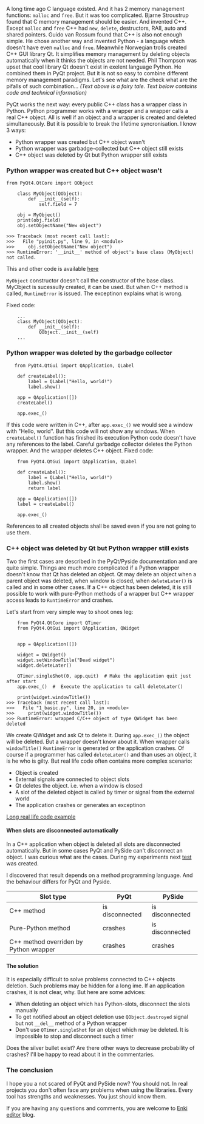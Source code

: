 A long time ago C language existed. And it has 2 memory management functions: `malloc` and `free`. But it was too complicated.
Bjarne Stroustrup found that C memory management should be easier. And invented C++. Except `malloc` and `free` C++ had `new`, `delete`, destructors, RAII, auto and shared pointers.
Guido van Rossum found that C++ is also not enough simple. He chose another way and invented Python - a language which doesn't have even `malloc` and `free`.
Meanwhile Norwegian trolls created C++ GUI library Qt. It simplifies memory management by deleting objects automatically when it thinks the objects are not needed.
Phil Thompson was upset that cool library Qt doesn't exist in exelent language Python. He combined them in PyQt project. But it is not so easy to combine different memory management paradigms. Let's see what are the check what are the pifalls of such combination...
*(Text above is a fairy tale. Text below contains code and technical information)*

PyQt works the next way: every public C++ class has a wrapper class in Python. Python programmer works with a wrapper and a wrapper calls a real C++ object.
All is well if an object and a wrapper is created and deleted simultaneously. But it is possible to break the lifetime syncronisation. I know 3 ways:
* Python wrapper was created but C++ object wasn't
* Python wrapper was garbadge-collected but C++ object still exists
* C++ object was deleted by Qt but Python wrapper still exists

### Python wrapper was created but C++ object wasn't

```
from PyQt4.QtCore import QObject

    class MyObject(QObject):
        def __init__(self):
            self.field = 7

    obj = MyObject()
    print(obj.field)
    obj.setObjectName("New object")

>>> Traceback (most recent call last):
>>>   File "pyinit.py", line 9, in <module>
>>>     obj.setObjectName("New object")
>>> RuntimeError: '__init__' method of object's base class (MyObject) not called.
```

This and other code is available [here](https://github.com/hlamer/pyqt-memory-mgmt)

`MyObject` constructor doesn't call the constructor of the base class. MyObject is sucessully created, it can be used. But when C++ method is called, `RuntimeError` is issued. The exceptinon explains what is wrong.

Fixed code:
```
    ...
    class MyObject(QObject):
        def __init__(self):
            QObject.__init__(self)
    ...
```

### Python wrapper was deleted by the garbadge collector

```
   from PyQt4.QtGui import QApplication, QLabel

    def createLabel():
        label = QLabel("Hello, world!")
        label.show()

    app = QApplication([])
    createLabel()

    app.exec_()
```

If this code were written in C++, after `app.exec_()` we would see a window with "Hello, world". But this code will not show any windows. When `createLabel()` function has finished its execution Python code doesn't have any references to the label. Careful garbadge collector deletes the Python wrapper. And the wrapper deletes C++ object.
Fixed code:

```
    from PyQt4.QtGui import QApplication, QLabel

    def createLabel():
        label = QLabel("Hello, world!")
        label.show()
        return label

    app = QApplication([])
    label = createLabel()

    app.exec_()
```

References to all created objects shall be saved even if you are not going to use them.

### C++ object was deleted by Qt but Python wrapper still exists

Two the first cases are described in the PyQt/Pyside documentation and are quite simple. Things are much more complicated if a Python wrapper doesn't know that Qt has deleted an object.
Qt may delete an object when a parent object was deleted, when window is closed, when `deleteLater()` is called and in some other cases.
If a C++ object has been deleted, it is still possible to work with pure-Python methods of a wrapper but C++ wrapper access leads to `RuntimeError` and crashes.

Let's start from very simple way to shoot ones leg:

```
    from PyQt4.QtCore import QTimer
    from PyQt4.QtGui import QApplication, QWidget


    app = QApplication([])

    widget = QWidget()
    widget.setWindowTitle("Dead widget")
    widget.deleteLater()

    QTimer.singleShot(0, app.quit)  # Make the application quit just after start
    app.exec_()  #  Execute the application to call deleteLater()

    print(widget.windowTitle())
>>> Traceback (most recent call last):
>>>   File "1_basic.py", line 20, in <module>
>>>     print(widget.windowTitle())
>>> RuntimeError: wrapped C/C++ object of type QWidget has been deleted
```

We create QWidget and ask Qt to delete it. During `app.exec_()` the object will be deleted. But a wrapper doesn't know about it. When wrapper calls `windowTitle()` `RuntimeError` is generated or the application crashes.
Of course if a programmer has called `deleteLater()` and than uses an object, it is he who is gilty. But real life code often contains more complex scenario:

* Object is created
* External signals are connected to object slots
* Qt deletes the object. i.e. when a window is closed
* A slot of the deleted object is called by timer or signal from the external world
* The application crashes or generates an exceptinon

[Long real life code example](https://github.com/hlamer/pyqt-memory-mgmt/blob/master/4-reallife.py)

#### When slots are disconnected automatically

In a C++ application when object is deleted all slots are disconnected automatically. But in some cases PyQt and PySide can't disconnect an object. I was curious what are the cases. During my experiments next [test](https://github.com/hlamer/pyqt-memory-mgmt/blob/master/5-disconnect.py) was created.

I discovered that result depends on a method programming language. And the behaviour differs for PyQt and Pyside.

| Slot type                               | PyQt               | PySide          |
| --------------------------------------- | ------------------ | ----------------|
| С++ method                              | is disconnected    | is disconnected |
| Pure-Python method                      | crashes            | is disconnected |
| C++ method overriden by Python wrapper  | crashes            | crashes         |

#### The solution

It is especially difficult to solve problems connected to C++ objects deletion. Such problems may be hidden for a long ime. If an application crashes, it is not clear, why. But here are some advices:
* When deleting an object which has Python-slots, disconnect the slots manually
* To get notified about an object deletion use `QObject.destroyed` signal but not `__del__` method of a Python wrapper
* Don't use `QTimer.singleShot` for an object which may be deleted. It is impossible to stop and disconnect such a timer

Does the silver bullet exist? Are there other ways to decrease probability of crashes? I'll be happy to read about it in the commentaries.


### The conclusion

I hope you a not scared of PyQt and PySide now? You should not. In real projects you don't often face any problems when using the libraries. Every tool has strengths and weaknesses. You just should know them.

If you are having any questions and comments, you are welcome to [Enki editor](http://enki-editor.org) blog.
